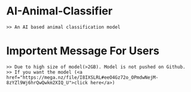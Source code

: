 # AI-Animal-Classifier
    >> An AI based animal classification model

# Importent Message For Users 
    >> Due to high size of model(>2GB). Model is not pushed on Github.
    >> If you want the model (<a href="https://mega.nz/file/I8IXSLRL#eeO4Gz72o_OPmdwNejM-8zYZl9Wj6hrQwQwkm2XIQ_U">click here</a>)
